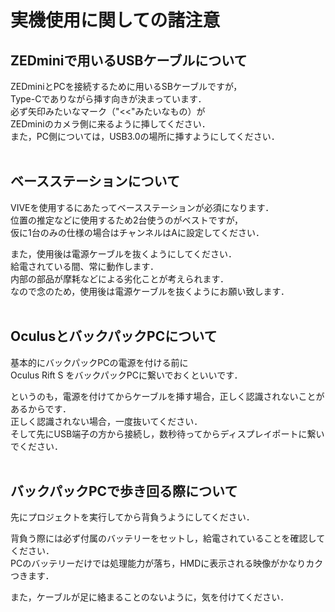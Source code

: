 # 実機使用に関しての諸注意


## ZEDminiで用いるUSBケーブルについて
ZEDminiとPCを接続するために用いるSBケーブルですが，<br>
Type-Cでありながら挿す向きが決まっています．<br>
必ず矢印みたいなマーク（"<<"みたいなもの）が<br>
ZEDminiのカメラ側に来るように挿してください．<br>
また，PC側については，USB3.0の場所に挿すようにしてください．<br>
<br>

## ベースステーションについて
VIVEを使用するにあたってベースステーションが必須になります．<br>
位置の推定などに使用するため2台使うのがベストですが，<br>
仮に1台のみの仕様の場合はチャンネルはAに設定してください．<br>

また，使用後は電源ケーブルを抜くようにしてください．<br>
給電されている間、常に動作します．<br>
内部の部品が摩耗などによる劣化ことが考えられます．<br>
なので念のため，使用後は電源ケーブルを抜くようにお願い致します．<br>
<br>

## OculusとバックパックPCについて
基本的にバックパックPCの電源を付ける前に<br>
Oculus Rift S をバックパックPCに繋いでおくといいです．<br>

というのも，電源を付けてからケーブルを挿す場合，正しく認識されないことがあるからです．<br>
正しく認識されない場合，一度抜いてください．<br>
そして先にUSB端子の方から接続し，数秒待ってからディスプレイポートに繋いでください．<br>
<br>

## バックパックPCで歩き回る際について
先にプロジェクトを実行してから背負うようにしてください．<br>

背負う際には必ず付属のバッテリーをセットし，給電されていることを確認してください．<br>
PCのバッテリーだけでは処理能力が落ち，HMDに表示される映像がかなりカクつきます．<br>

また，ケーブルが足に絡まることのないように，気を付けてください．<br>

